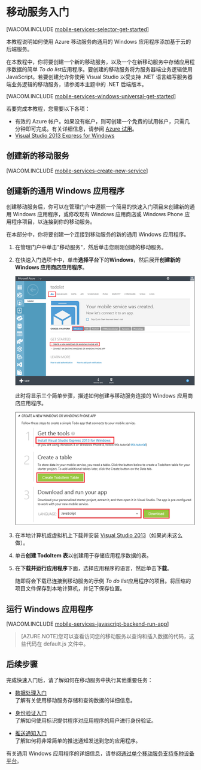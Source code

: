 <properties pageTitle="Windows 应用商店应用程序移动服务入门 | 移动开发人员中心" metaKeywords="" description="请按照本教程开始使用 Azure 移动服务在 C# 或 JavaScript 中进行 Windows 应用商店开发。 " metaCanonical="" services="mobile-services" documentationCenter="Mobile" title="Get started with Mobile Services" authors="glenga" solutions="" manager="dwrede" editor="" />

<tags 
wacn.date="04/11/2015"
ms.service="mobile-services" ms.workload="mobile" ms.tgt_pltfrm="mobile-windows-store" ms.devlang="javascript" ms.topic="hero-article" ms.date="02/26/2015" ms.author="glenga" />

# <a name="getting-started"> </a>移动服务入门

[WACOM.INCLUDE [mobile-services-selector-get-started](../includes/mobile-services-selector-get-started.md)]

本教程说明如何使用 Azure 移动服务向通用的 Windows 应用程序添加基于云的后端服务。 

在本教程中，你将要创建一个新的移动服务，以及一个在新移动服务中存储应用程序数据的简单 *To do list*应用程序。要创建的移动服务将为服务器端业务逻辑使用 JavaScript。若要创建允许你使用 Visual Studio 以受支持 .NET 语言编写服务器端业务逻辑的移动服务，请参阅本主题中的 .NET 后端版本。

[WACOM.INCLUDE [mobile-services-windows-universal-get-started](../includes/mobile-services-windows-universal-get-started.md)]

若要完成本教程，您需要以下各项：

* 有效的 Azure 帐户。如果没有帐户，则可创建一个免费的试用帐户，只需几分钟即可完成。有关详细信息，请参阅 [Azure 试用](/pricing/1rmb-trial/)。
* [Visual Studio 2013 Express for Windows] 

## 创建新的移动服务

[WACOM.INCLUDE [mobile-services-create-new-service](../includes/mobile-services-create-new-service.md)]

## 创建新的通用 Windows 应用程序

创建移动服务后，你可以在管理门户中遵照一个简易的快速入门项目来创建新的通用 Windows 应用程序，或修改现有 Windows 应用商店或 Windows Phone 应用程序项目，以连接到你的移动服务。 

在本部分中，你将要创建一个连接到移动服务的新的通用 Windows 应用程序。

1.  在管理门户中单击"移动服务"，然后单击您刚刚创建的移动服务。

   
2. 在快速入门选项卡中，单击**选择平台**下的**Windows**，然后展开**创建新的 Windows 应用商店应用程序**。

   ![](./media/mobile-services-javascript-backend-windows-store-javascript-get-started/mobile-portal-quickstart.png)

   此时将显示三个简单步骤，描述如何创建与移动服务连接的 Windows 应用商店应用程序。

  	![](./media/mobile-services-javascript-backend-windows-store-javascript-get-started/mobile-quickstart-steps.png)

3. 在本地计算机或虚拟机上下载并安装 [Visual Studio 2013][Visual Studio 2013 Express for Windows]（如果尚未这么做）。

4. 单击**创建 TodoItem 表**以创建用于存储应用程序数据的表。

5. 在**下载并运行应用程序**下面，选择应用程序的语言，然后单击**下载**。 

  	随即将会下载已连接到移动服务的示例 *To do list*应用程序的项目。将压缩的项目文件保存到本地计算机，并记下保存位置。

## 运行 Windows 应用程序

[WACOM.INCLUDE [mobile-services-javascript-backend-run-app](../includes/mobile-services-javascript-backend-run-app.md)]

>[AZURE.NOTE]您可以查看访问您的移动服务以查询和插入数据的代码，这些代码在 default.js 文件中。

## 后续步骤
完成快速入门后，请了解如何在移动服务中执行其他重要任务： 

* [数据处理入门]
  <br/>了解有关使用移动服务存储和查询数据的详细信息。

* [身份验证入门]
  <br/>了解如何使用标识提供程序对应用程序的用户进行身份验证。

* [推送通知入门] 
  <br/>了解如何将非常简单的推送通知发送到您的应用程序。

有关通用 Windows 应用程序的详细信息，请参阅[通过单个移动服务支持多种设备平台](/zh-cn/documentation/articles/mobile-services-how-to-use-multiple-clients-single-service#shared-vs)。

<!-- Anchors. -->
[移动服务入门]:#getting-started
[创建新的移动服务]:#create-new-service
[定义移动服务实例]:#define-mobile-service-instance
[后续步骤]:#next-steps

<!-- Images. -->

<!-- URLs. -->
[数据处理入门]: /zh-cn/documentation/articles/mobile-services-javascript-backend-windows-universal-javascript-get-started-data
[身份验证入门]: /zh-cn/documentation/articles/mobile-services-windows-store-javascript-get-started-users
[推送通知入门]: /zh-cn/documentation/articles/mobile-services-javascript-backend-windows-store-javascript-get-started-push
[Visual Studio 2013 Express for Windows]: http://go.microsoft.com/fwlink/?LinkId=257546
[移动服务 SDK]: http://go.microsoft.com/fwlink/?LinkId=257545
[管理门户]: https://manage.windowsazure.cn/
